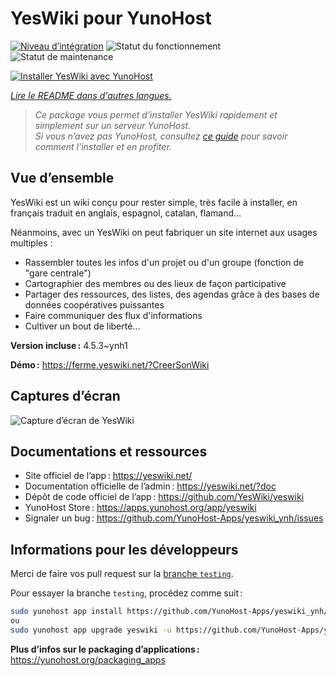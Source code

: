 <!--
Nota bene : ce README est automatiquement généré par <https://github.com/YunoHost/apps/tree/master/tools/readme_generator>
Il NE doit PAS être modifié à la main.
-->

# YesWiki pour YunoHost

[![Niveau d’intégration](https://apps.yunohost.org/badge/integration/yeswiki)](https://ci-apps.yunohost.org/ci/apps/yeswiki/)
![Statut du fonctionnement](https://apps.yunohost.org/badge/state/yeswiki)
![Statut de maintenance](https://apps.yunohost.org/badge/maintained/yeswiki)

[![Installer YesWiki avec YunoHost](https://install-app.yunohost.org/install-with-yunohost.svg)](https://install-app.yunohost.org/?app=yeswiki)

*[Lire le README dans d'autres langues.](./ALL_README.md)*

> *Ce package vous permet d’installer YesWiki rapidement et simplement sur un serveur YunoHost.*  
> *Si vous n’avez pas YunoHost, consultez [ce guide](https://yunohost.org/install) pour savoir comment l’installer et en profiter.*

## Vue d’ensemble

YesWiki est un wiki conçu pour rester simple, très facile à installer, en français traduit en anglais, espagnol, catalan, flamand...

Néanmoins, avec un YesWiki on peut fabriquer un site internet aux usages multiples :
- Rassembler toutes les infos d'un projet ou d'un groupe (fonction de "gare centrale")
- Cartographier des membres ou des lieux de façon participative
- Partager des ressources, des listes, des agendas grâce à des bases de données coopératives puissantes
- Faire communiquer des flux d'informations
- Cultiver un bout de liberté...


**Version incluse :** 4.5.3~ynh1

**Démo :** <https://ferme.yeswiki.net/?CreerSonWiki>

## Captures d’écran

![Capture d’écran de YesWiki](./doc/screenshots/yeswiki_screenshots.png)

## Documentations et ressources

- Site officiel de l’app : <https://yeswiki.net/>
- Documentation officielle de l’admin : <https://yeswiki.net/?doc>
- Dépôt de code officiel de l’app : <https://github.com/YesWiki/yeswiki>
- YunoHost Store : <https://apps.yunohost.org/app/yeswiki>
- Signaler un bug : <https://github.com/YunoHost-Apps/yeswiki_ynh/issues>

## Informations pour les développeurs

Merci de faire vos pull request sur la [branche `testing`](https://github.com/YunoHost-Apps/yeswiki_ynh/tree/testing).

Pour essayer la branche `testing`, procédez comme suit :

```bash
sudo yunohost app install https://github.com/YunoHost-Apps/yeswiki_ynh/tree/testing --debug
ou
sudo yunohost app upgrade yeswiki -u https://github.com/YunoHost-Apps/yeswiki_ynh/tree/testing --debug
```

**Plus d’infos sur le packaging d’applications :** <https://yunohost.org/packaging_apps>
